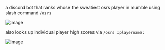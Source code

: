 a discord bot that ranks whose the sweatiest osrs player in mumble using slash command `/osrs`

![image](https://user-images.githubusercontent.com/14876163/136835994-b69ca72b-22c0-49b3-8488-41be4dcc84ca.png)


also looks up individual player high scores via `/osrs :playername:`

![image](https://user-images.githubusercontent.com/14876163/136836037-c6ed4281-5c0d-42b9-a1e8-7951662f870a.png)
